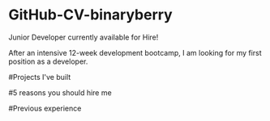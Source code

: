 GitHub-CV-binaryberry
=====================

Junior Developer currently available for Hire!


After an intensive 12-week development bootcamp, I am looking for my first position as a developer.


#Projects I've built


#5 reasons you should hire me


#Previous experience

